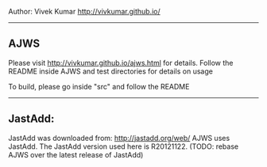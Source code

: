 Author: Vivek Kumar
http://vivkumar.github.io/


-------
AJWS
-------

Please visit http://vivkumar.github.io/ajws.html for details.
Follow the README inside AJWS and test directories for details on usage

To build, please go inside "src" and follow the README

--------
JastAdd:
--------
JastAdd was downloaded from: http://jastadd.org/web/
AJWS uses JastAdd. The JastAdd version used here is R20121122.
(TODO: rebase AJWS over the latest release of JastAdd)

